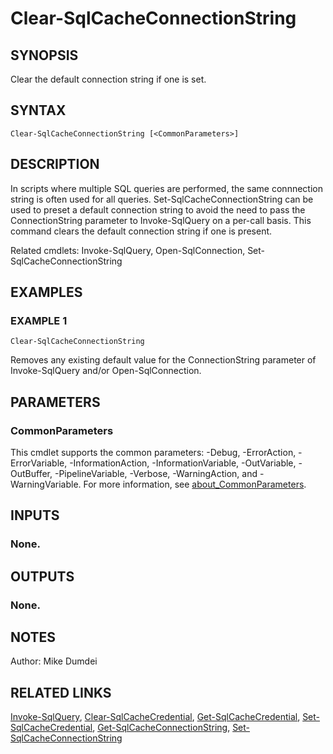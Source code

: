 
# Clear-SqlCacheConnectionString

## SYNOPSIS
Clear the default connection string if one is set.

## SYNTAX

```
Clear-SqlCacheConnectionString [<CommonParameters>]
```

## DESCRIPTION
In scripts where multiple SQL queries are performed, the same connnection string is often used for all queries. Set-SqlCacheConnectionString can be used to preset a default connection string to avoid the need to pass the ConnectionString parameter to Invoke-SqlQuery on a per-call basis. This command clears the default connection string if one is present.

Related cmdlets: Invoke-SqlQuery, Open-SqlConnection, Set-SqlCacheConnectionString

## EXAMPLES

### EXAMPLE 1
```
Clear-SqlCacheConnectionString
```

Removes any existing default value for the ConnectionString parameter of Invoke-SqlQuery and/or Open-SqlConnection.

## PARAMETERS

### CommonParameters
This cmdlet supports the common parameters: -Debug, -ErrorAction, -ErrorVariable, -InformationAction, -InformationVariable, -OutVariable, -OutBuffer, -PipelineVariable, -Verbose, -WarningAction, and -WarningVariable. For more information, see [about_CommonParameters](http://go.microsoft.com/fwlink/?LinkID=113216).

## INPUTS

### None.
## OUTPUTS

### None.
## NOTES
Author: Mike Dumdei

## RELATED LINKS
[Invoke-SqlQuery](./Invoke-SqlQuery.md), [Clear-SqlCacheCredential](./Clear-SqlCacheCredential.md), [Get-SqlCacheCredential](./Get-SqlCacheCredential.md), [Set-SqlCacheCredential](./Set-SqlCacheCredential.md),  [Get-SqlCacheConnectionString](./Get-SqlCacheConnectionString.md), [Set-SqlCacheConnectionString](./Set-SqlCacheConnectionString.md)

